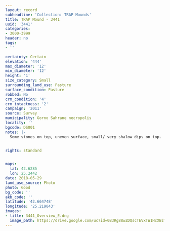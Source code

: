 ```yaml
---
layout: record
subheadline: 'Collection: TRAP Mounds'
title: TRAP Mound - 3441
uuid: '3441'
categories:
- 3000-3999
header: no
tags:
- ''

certainty: Certain
elevation: '444'
max_diameter: '12'
min_diameter: '12'
height: '1'
size_category: Small
surrounding_land_use: Pasture
surface_condition: Pasture
robbed: No
crm_condition: '4'
crm_intactness: '2'
campaign: '2011'
source: Survey
municipality: Gorno Sahrane necropolis
locality: ''
bgcode: DS001
notes: |-
  Some stones on top, uneven surface, small/ very shalow dips on top.


rights: standard


maps:
  lat: 42.6285
  lon: 25.2442
date: 2018-05-29
land_use_source: Photo
photo: Good
bg_code: ''
akb_code: ''
latitude: '42.664748'
longitude: '25.219043'
images:
- title: 3441_Overview_E.dng
  image_path: https://drive.google.com/uc?id=0B3Rg88wZDQscTEVxTW1HcXBzTmc
---
```

